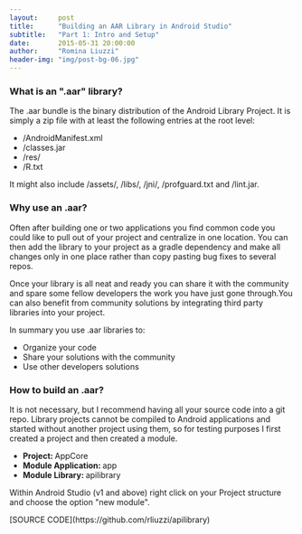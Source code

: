 ```yaml
---
layout:     post
title:      "Building an AAR Library in Android Studio"
subtitle:   "Part 1: Intro and Setup"
date:       2015-05-31 20:00:00
author:     "Romina Liuzzi"
header-img: "img/post-bg-06.jpg"
---
```


<h3>What is an ".aar" library?</h3>
<p>
The .aar bundle is the binary distribution of the Android Library Project.
It is simply a zip file with at least the following entries at the root level: 
<ul>
	<li>/AndroidManifest.xml</li>
	<li>/classes.jar</li>
	<li>/res/</li>
	<li>/R.txt</li>
</ul>
It might also include /assets/, /libs/, /jni/, /profguard.txt and /lint.jar.
</p>

<h3>Why use an .aar?</h3>
<p>
Often after building one or two applications you find common code you could like to pull out of your project and centralize in one location. You can then add the library to your project as a gradle dependency and make all changes only in one place rather than copy pasting bug fixes to several repos.
</p>
<p>
Once your library is all neat and ready you can share it with the community and spare some fellow developers the work you have just gone through.You can also benefit from community solutions by integrating third party libraries into your project.
</p>
<p>
In summary you use .aar libraries to:
<ul>
	<li>Organize your code</li>
	<li>Share your solutions with the community</li>
	<li>Use other developers solutions</li>
</ul>
</p>

<h3>How to build an .aar?</h3>
<p>
It is not necessary, but I recommend having all your source code into a git repo.
Library projects cannot be compiled to Android applications and started without another project using them, so for testing purposes I first created a project and then created a module.
<ul>
	<li><b>Project:&nbsp;</b>AppCore</li>
	<li><b>Module Application:&nbsp;</b>app</li>
	<li><b>Module Library:&nbsp;</b>apilibrary</li>
</ul>
Within Android Studio (v1 and above) right click on your Project structure and choose the option "new module".
</p>
[SOURCE CODE](https://github.com/rliuzzi/apilibrary)
